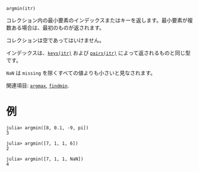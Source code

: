 ```
argmin(itr)
```

コレクション内の最小要素のインデックスまたはキーを返します。最小要素が複数ある場合は、最初のものが返されます。

コレクションは空であってはいけません。

インデックスは、[`keys(itr)`](@ref) および [`pairs(itr)`](@ref) によって返されるものと同じ型です。

`NaN` は `missing` を除くすべての値よりも小さいと見なされます。

関連項目: [`argmax`](@ref), [`findmin`](@ref).

# 例

```jldoctest
julia> argmin([8, 0.1, -9, pi])
3

julia> argmin([7, 1, 1, 6])
2

julia> argmin([7, 1, 1, NaN])
4
```
